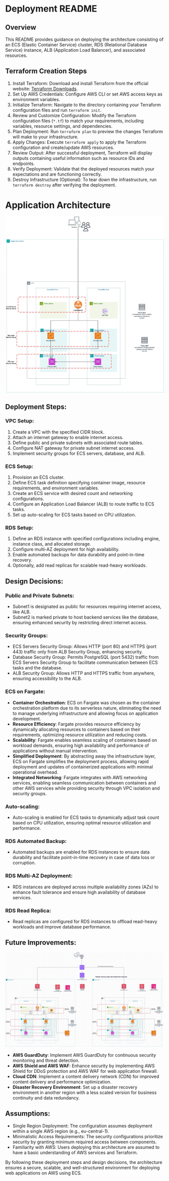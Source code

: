 # Deployment README

## Overview

This README provides guidance on deploying the architecture consisting of an ECS (Elastic Container Service) cluster, RDS (Relational Database Service) instance, ALB (Application Load Balancer), and associated resources.

## Terraform Creation Steps

1. Install Terraform: Download and install Terraform from the official website: [Terraform Downloads](https://www.terraform.io/downloads.html).
2. Set Up AWS Credentials: Configure AWS CLI or set AWS access keys as environment variables.
3. Initialize Terraform: Navigate to the directory containing your Terraform configuration files and run `terraform init`.
4. Review and Customize Configuration: Modify the Terraform configuration files (`*.tf`) to match your requirements, including variables, resource settings, and dependencies.
5. Plan Deployment: Run `terraform plan` to preview the changes Terraform will make to your infrastructure.
6. Apply Changes: Execute `terraform apply` to apply the Terraform configuration and create/update AWS resources.
7. Review Output: After successful deployment, Terraform will display outputs containing useful information such as resource IDs and endpoints.
8. Verify Deployment: Validate that the deployed resources match your expectations and are functioning correctly.
9. Destroy Infrastructure (Optional): To tear down the infrastructure, run `terraform destroy` after verifying the deployment.
# Application Architecture

![Architecture Diagram](current-setup.jpg)

## Deployment Steps:

### VPC Setup:

1. Create a VPC with the specified CIDR block.
2. Attach an internet gateway to enable internet access.
3. Define public and private subnets with associated route tables.
4. Configure NAT gateway for private subnet internet access.
5. Implement security groups for ECS servers, database, and ALB.

### ECS Setup:

1. Provision an ECS cluster.
2. Define ECS task definition specifying container image, resource requirements, and environment variables.
3. Create an ECS service with desired count and networking configurations.
4. Configure an Application Load Balancer (ALB) to route traffic to ECS tasks.
5. Set up auto-scaling for ECS tasks based on CPU utilization.

### RDS Setup:

1. Define an RDS instance with specified configurations including engine, instance class, and allocated storage.
2. Configure multi-AZ deployment for high availability.
3. Enable automated backups for data durability and point-in-time recovery.
4. Optionally, add read replicas for scalable read-heavy workloads.

## Design Decisions:

### Public and Private Subnets:

- Subnet1 is designated as public for resources requiring internet access, like ALB.
- Subnet2 is marked private to host backend services like the database, ensuring enhanced security by restricting direct internet access.

### Security Groups:

- ECS Servers Security Group: Allows HTTP (port 80) and HTTPS (port 443) traffic only from ALB Security Group, enhancing security.
- Database Security Group: Permits PostgreSQL (port 5432) traffic from ECS Servers Security Group to facilitate communication between ECS tasks and the database.
- ALB Security Group: Allows HTTP and HTTPS traffic from anywhere, ensuring accessibility to the ALB.

### ECS on Fargate:

- **Container Orchestration**: ECS on Fargate was chosen as the container orchestration platform due to its serverless nature, eliminating the need to manage underlying infrastructure and allowing focus on application development.
- **Resource Efficiency**: Fargate provides resource efficiency by dynamically allocating resources to containers based on their requirements, optimizing resource utilization and reducing costs.
- **Scalability**: Fargate enables seamless scaling of containers based on workload demands, ensuring high availability and performance of applications without manual intervention.
- **Simplified Deployment**: By abstracting away the infrastructure layer, ECS on Fargate simplifies the deployment process, allowing rapid deployment and updates of containerized applications with minimal operational overhead.
- **Integrated Networking**: Fargate integrates with AWS networking services, enabling seamless communication between containers and other AWS services while providing security through VPC isolation and security groups.

### Auto-scaling:

- Auto-scaling is enabled for ECS tasks to dynamically adjust task count based on CPU utilization, ensuring optimal resource utilization and performance.

### RDS Automated Backup:

- Automated backups are enabled for RDS instances to ensure data durability and facilitate point-in-time recovery in case of data loss or corruption.

### RDS Multi-AZ Deployment:

- RDS instances are deployed across multiple availability zones (AZs) to enhance fault tolerance and ensure high availability of database services.

### RDS Read Replica:

- Read replicas are configured for RDS instances to offload read-heavy workloads and improve database performance.

## Future Improvements:

![Architecture Diagram](future-setup.jpg)

- **AWS GuardDuty**: Implement AWS GuardDuty for continuous security monitoring and threat detection.
- **AWS Shield and AWS WAF**: Enhance security by implementing AWS Shield for DDoS protection and AWS WAF for web application firewall.
- **Cloud CDN**: Implement a content delivery network (CDN) for improved content delivery and performance optimization.
- **Disaster Recovery Environment**: Set up a disaster recovery environment in another region with a less scaled version for business continuity and data redundancy.

## Assumptions:

- Single Region Deployment: The configuration assumes deployment within a single AWS region (e.g., eu-central-1).
- Minimalistic Access Requirements: The security configurations prioritize security by granting minimum required access between components.
- Familiarity with AWS: Users deploying this architecture are assumed to have a basic understanding of AWS services and Terraform.


By following these deployment steps and design decisions, the architecture ensures a secure, scalable, and well-structured environment for deploying web applications on AWS using ECS.
